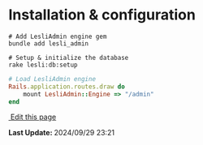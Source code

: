 # Installation & configuration

```shell
# Add LesliAdmin engine gem
bundle add lesli_admin
```

```shell
# Setup & initialize the database
rake lesli:db:setup
```

```ruby
# Load LesliAdmin engine
Rails.application.routes.draw do
    mount LesliAdmin::Engine => "/admin"
end
```

<section class="lesli-markdown-info">
    <p><a target="blank" href="https://github.com/LesliTech/LesliAdmin/tree/master/docs/installation.md"><i class="ri-external-link-fill"></i>&nbsp;Edit this page</a><p/>
    <p><b>Last Update: </b>2024/09/29 23:21</p>
</section>

<!-- This code was automatically generated -->
<!-- to update this docs please run rake docs:build -->

